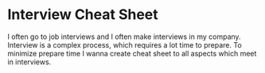 # Interview Cheat Sheet

I often go to job interviews and I often make interviews in my company. Interview is a complex process, which requires a lot time to prepare. To minimize prepare time I wanna create cheat sheet to all aspects which meet in interviews.
